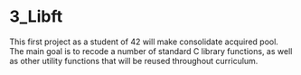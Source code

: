 # 3_Libft
This first project as a student of 42 will make consolidate acquired pool. The main goal is to recode a number of standard C library functions, as well as other utility functions that will be reused throughout curriculum.
